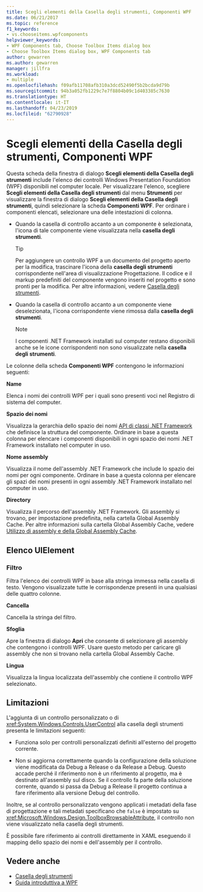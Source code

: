```yaml
---
title: Scegli elementi della Casella degli strumenti, Componenti WPF
ms.date: 06/21/2017
ms.topic: reference
f1_keywords:
- vs.chooseitems.wpfcomponents
helpviewer_keywords:
- WPF Components tab, Choose Toolbox Items dialog box
- Choose Toolbox Items dialog box, WPF Components tab
author: gewarren
ms.author: gewarren
manager: jillfra
ms.workload:
- multiple
ms.openlocfilehash: f09afb11708afb310a3dcd52490f5b2bcda9d79b
ms.sourcegitcommit: 94b3a052fb1229c7e7f8804b09c1d403385c7630
ms.translationtype: HT
ms.contentlocale: it-IT
ms.lasthandoff: 04/23/2019
ms.locfileid: "62790928"
---
```

# <a name="choose-toolbox-items-wpf-components"></a>Scegli elementi della Casella degli strumenti, Componenti WPF

Questa scheda della finestra di dialogo **Scegli elementi della Casella degli strumenti** include l'elenco dei controlli Windows Presentation Foundation (WPF) disponibili nel computer locale. Per visualizzare l'elenco, scegliere **Scegli elementi della Casella degli strumenti** dal menu **Strumenti** per visualizzare la finestra di dialogo **Scegli elementi della Casella degli strumenti**, quindi selezionare la scheda **Componenti WPF**. Per ordinare i componenti elencati, selezionare una delle intestazioni di colonna.

- Quando la casella di controllo accanto a un componente è selezionata, l'icona di tale componente viene visualizzata nella **casella degli strumenti**.

    > [!TIP]
    > Per aggiungere un controllo WPF a un documento del progetto aperto per la modifica, trascinare l'icona della **casella degli strumenti** corrispondente nell'area di visualizzazione Progettazione. Il codice e il markup predefiniti del componente vengono inseriti nel progetto e sono pronti per la modifica. Per altre informazioni, vedere [Casella degli strumenti](../../ide/reference/toolbox.md).

- Quando la casella di controllo accanto a un componente viene deselezionata, l'icona corrispondente viene rimossa dalla **casella degli strumenti**.

    > [!NOTE]
    > I componenti .NET Framework installati sul computer restano disponibili anche se le icone corrispondenti non sono visualizzate nella **casella degli strumenti**.

Le colonne della scheda **Componenti WPF** contengono le informazioni seguenti:

**Name**

Elenca i nomi dei controlli WPF per i quali sono presenti voci nel Registro di sistema del computer.

**Spazio dei nomi**

Visualizza la gerarchia dello spazio dei nomi [API di classi .NET Framework](/dotnet/api/?view=netframework-4.7) che definisce la struttura del componente. Ordinare in base a questa colonna per elencare i componenti disponibili in ogni spazio dei nomi .NET Framework installato nel computer in uso.

**Nome assembly**

Visualizza il nome dell'assembly .NET Framework che include lo spazio dei nomi per ogni componente. Ordinare in base a questa colonna per elencare gli spazi dei nomi presenti in ogni assembly .NET Framework installato nel computer in uso.

**Directory**

Visualizza il percorso dell'assembly .NET Framework. Gli assembly si trovano, per impostazione predefinita, nella cartella Global Assembly Cache. Per altre informazioni sulla cartella Global Assembly Cache, vedere [Utilizzo di assembly e della Global Assembly Cache](/dotnet/framework/app-domains/working-with-assemblies-and-the-gac).

## <a name="uielement-list"></a>Elenco UIElement

### <a name="filter"></a>Filtro

Filtra l'elenco dei controlli WPF in base alla stringa immessa nella casella di testo. Vengono visualizzate tutte le corrispondenze presenti in una qualsiasi delle quattro colonne.

**Cancella**

Cancella la stringa del filtro.

**Sfoglia**

Apre la finestra di dialogo **Apri** che consente di selezionare gli assembly che contengono i controlli WPF. Usare questo metodo per caricare gli assembly che non si trovano nella cartella Global Assembly Cache.

**Lingua**

Visualizza la lingua localizzata dell'assembly che contiene il controllo WPF selezionato.

## <a name="limitations"></a>Limitazioni

L'aggiunta di un controllo personalizzato o di <xref:System.Windows.Controls.UserControl> alla casella degli strumenti presenta le limitazioni seguenti:

- Funziona solo per controlli personalizzati definiti all'esterno del progetto corrente.

- Non si aggiorna correttamente quando la configurazione della soluzione viene modificata da Debug a Release o da Release a Debug. Questo accade perché il riferimento non è un riferimento al progetto, ma è destinato all'assembly sul disco. Se il controllo fa parte della soluzione corrente, quando si passa da Debug a Release il progetto continua a fare riferimento alla versione Debug del controllo.

Inoltre, se al controllo personalizzato vengono applicati i metadati della fase di progettazione e tali metadati specificano che `false` è impostato su <xref:Microsoft.Windows.Design.ToolboxBrowsableAttribute>, il controllo non viene visualizzato nella casella degli strumenti.

È possibile fare riferimento ai controlli direttamente in XAML eseguendo il mapping dello spazio dei nomi e dell'assembly per il controllo.

## <a name="see-also"></a>Vedere anche

- [Casella degli strumenti](../../ide/reference/toolbox.md)
- [Guida introduttiva a WPF](../../designers/getting-started-with-wpf.md)
